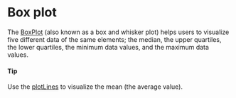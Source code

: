 # Box plot

The [BoxPlot](https://api.highcharts.com/highcharts/plotOptions.boxplot) (also known as a box and whisker plot) helps users to visualize five different data of the same elements; the median, the upper quartiles, the lower quartiles, the minimum data values, and the maximum data values.

#### Tip

Use the [plotLines](https://api.highcharts.com/highcharts/yAxis.plotLines) to visualize the mean (the average value).
